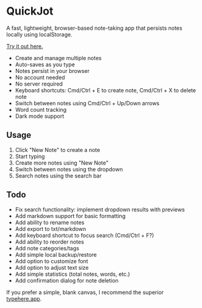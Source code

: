 # QuickJot

A fast, lightweight, browser-based note-taking app that persists notes locally using localStorage.

[Try it out here.](https://felipe-parodi.github.io/quickjot/)

- Create and manage multiple notes
- Auto-saves as you type
- Notes persist in your browser
- No account needed
- No server required
- Keyboard shortcuts: Cmd/Ctrl + E to create note, Cmd/Ctrl + X to delete note
- Switch between notes using Cmd/Ctrl + Up/Down arrows
- Word count tracking
- Dark mode support

## Usage
1. Click "New Note" to create a note
2. Start typing
3. Create more notes using "New Note"
4. Switch between notes using the dropdown
5. Search notes using the search bar

## Todo
- Fix search functionality: implement dropdown results with previews
- Add markdown support for basic formatting
- Add ability to rename notes
- Add export to txt/markdown
- Add keyboard shortcut to focus search (Cmd/Ctrl + F?)
- Add ability to reorder notes
- Add note categories/tags
- Add simple local backup/restore
- Add option to customize font
- Add option to adjust text size
- Add simple statistics (total notes, words, etc.)
- Add confirmation dialog for note deletion

If you prefer a simple, blank canvas, I recommend the superior [typehere.app](https://typehere.app/).
